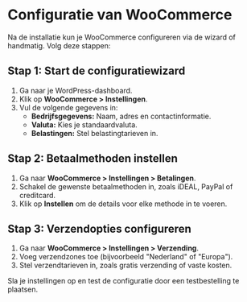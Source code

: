 # Configuratie van WooCommerce

Na de installatie kun je WooCommerce configureren via de wizard of handmatig. Volg deze stappen:

## Stap 1: Start de configuratiewizard
1. Ga naar je WordPress-dashboard.
2. Klik op **WooCommerce > Instellingen**.
3. Vul de volgende gegevens in:
   - **Bedrijfsgegevens:** Naam, adres en contactinformatie.
   - **Valuta:** Kies je standaardvaluta.
   - **Belastingen:** Stel belastingtarieven in.

## Stap 2: Betaalmethoden instellen
1. Ga naar **WooCommerce > Instellingen > Betalingen**.
2. Schakel de gewenste betaalmethoden in, zoals iDEAL, PayPal of creditcard.
3. Klik op **Instellen** om de details voor elke methode in te voeren.

## Stap 3: Verzendopties configureren
1. Ga naar **WooCommerce > Instellingen > Verzending**.
2. Voeg verzendzones toe (bijvoorbeeld "Nederland" of "Europa").
3. Stel verzendtarieven in, zoals gratis verzending of vaste kosten.

Sla je instellingen op en test de configuratie door een testbestelling te plaatsen.
